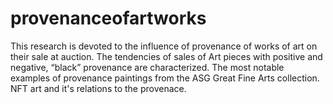 # provenanceofartworks
This research is devoted to the influence of provenance of works of art on their sale at auction. The tendencies of sales of Art pieces with positive and negative, “black” provenance are characterized. The most notable examples of provenance paintings from the ASG Great Fine Arts collection. NFT art and it's relations to the provenace.
